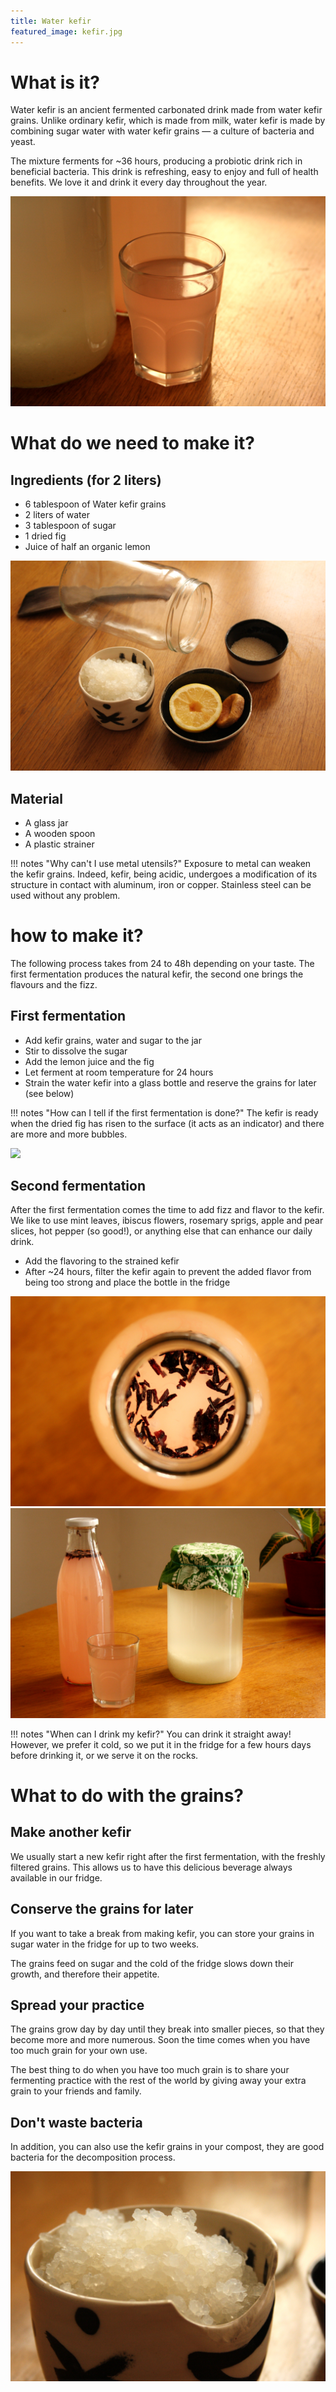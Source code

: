 ```yaml
---
title: Water kefir
featured_image: kefir.jpg
---
```


# What is it?

Water kefir is an ancient fermented carbonated drink made from water kefir grains. Unlike ordinary kefir, which is made from milk, water kefir is made by combining sugar water with water kefir grains — a culture of bacteria and yeast.

The mixture ferments for ~36 hours, producing a probiotic drink rich in beneficial bacteria. This drink is refreshing, easy to enjoy and full of health benefits. We love it and drink it every day throughout the year.

![](kefir-05.jpg)



# What do we need to make it?

## Ingredients (for 2 liters)

- 6 tablespoon of Water kefir grains
- 2 liters of water
- ​3 tablespoon of sugar
- 1 dried fig
- Juice of half an organic lemon

![](kefir-02.jpg)

## Material

- A glass jar
- A wooden spoon
- A plastic strainer

!!! notes "Why can't I use metal utensils?"
    Exposure to metal can weaken the kefir grains. Indeed, kefir, being acidic, undergoes a modification of its structure in contact with aluminum, iron or copper. Stainless steel can be used without any problem.

# how to make it?

The following process takes from 24 to 48h depending on your taste. The first fermentation produces the natural kefir, the second one brings the flavours and the fizz.

## First fermentation

- Add kefir grains, water and sugar to the jar
- Stir to dissolve the sugar
- Add the lemon juice and the fig
- Let ferment at room temperature for 24 hours
- Strain the water kefir into a glass bottle and reserve the grains for later (see below)

!!! notes "How can I tell if the first fermentation is done?"
    The kefir is ready when the dried fig has risen to the surface (it acts as an indicator)  and there are more and more bubbles.

![](kefir-03.jpg)
  
## Second fermentation

After the first fermentation comes the time to add fizz and flavor to the kefir. We like to use mint leaves, ibiscus flowers, rosemary sprigs, apple and pear slices, hot pepper (so good!), or anything else that can enhance our daily drink.

- Add the flavoring to the strained kefir
- After ~24 hours, filter the kefir again to prevent the added flavor from being too strong and place the bottle in the fridge
  
![](kefir-04.jpg)
![](kefir-06.jpg)

!!! notes "When can I drink my kefir?"
    You can drink it straight away! However, we prefer it cold, so we put it in the fridge for a few hours days before drinking it, or we serve it on the rocks.


# What to do with the grains?

## Make another kefir

We usually start a new kefir right after the first fermentation, with the freshly filtered grains. This allows us to have this delicious beverage always available in our fridge.

## Conserve the grains for later

If you want to take a break from making kefir, you can store your grains in sugar water in the fridge for up to two weeks.

The grains feed on sugar and the cold of the fridge slows down their growth, and therefore their appetite.

## Spread your practice

The grains grow day by day until they break into smaller pieces, so that they become more and more numerous. Soon the time comes when you have too much grain for your own use.

The best thing to do when you have too much grain is to share your fermenting practice with the rest of the world by giving away your extra grain to your friends and family.

## Don't waste bacteria

In addition, you can also use the kefir grains in your compost, they are good bacteria for the decomposition process.

![](kefir-01.jpg)